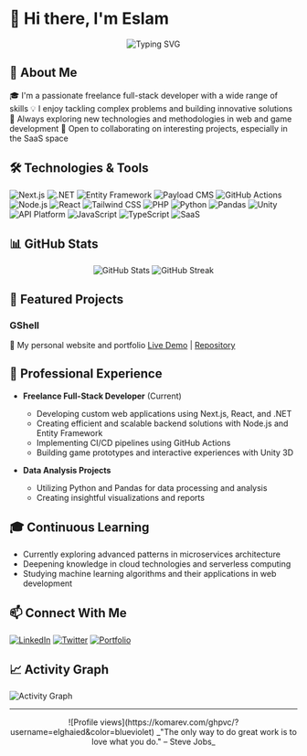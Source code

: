 # 👋 Hi there, I'm Eslam

<div align="center">
  <img src="https://readme-typing-svg.demolab.com?font=Fira+Code&pause=1000&width=435&lines=Full+Stack+Developer;Freelancer;Always+learning+new+things" alt="Typing SVG" />
</div>

## 🚀 About Me

🎓 I'm a passionate freelance full-stack developer with a wide range of skills
💡 I enjoy tackling complex problems and building innovative solutions
🌱 Always exploring new technologies and methodologies in web and game development
👯 Open to collaborating on interesting projects, especially in the SaaS space

## 🛠️ Technologies & Tools

![Next.js](https://img.shields.io/badge/-Next.js-000000?style=flat-square&logo=next.js&logoColor=white)
![.NET](https://img.shields.io/badge/-.NET-512BD4?style=flat-square&logo=.net&logoColor=white)
![Entity Framework](https://img.shields.io/badge/-Entity_Framework-512BD4?style=flat-square&logo=.net&logoColor=white)
![Payload CMS](https://img.shields.io/badge/-Payload_CMS-000000?style=flat-square&logo=payloadcms&logoColor=white)
![GitHub Actions](https://img.shields.io/badge/-GitHub_Actions-2088FF?style=flat-square&logo=github-actions&logoColor=white)
![Node.js](https://img.shields.io/badge/-Node.js-339933?style=flat-square&logo=node.js&logoColor=white)
![React](https://img.shields.io/badge/-React-61DAFB?style=flat-square&logo=react&logoColor=black)
![Tailwind CSS](https://img.shields.io/badge/-Tailwind_CSS-38B2AC?style=flat-square&logo=tailwind-css&logoColor=white)
![PHP](https://img.shields.io/badge/-PHP-777BB4?style=flat-square&logo=php&logoColor=white)
![Python](https://img.shields.io/badge/-Python-3776AB?style=flat-square&logo=python&logoColor=white)
![Pandas](https://img.shields.io/badge/-Pandas-150458?style=flat-square&logo=pandas&logoColor=white)
![Unity](https://img.shields.io/badge/-Unity-000000?style=flat-square&logo=unity&logoColor=white)
![API Platform](https://img.shields.io/badge/-API_Platform-38B2AC?style=flat-square&logo=api-platform&logoColor=white)
![JavaScript](https://img.shields.io/badge/-JavaScript-F7DF1E?style=flat-square&logo=javascript&logoColor=black)
![TypeScript](https://img.shields.io/badge/-TypeScript-3178C6?style=flat-square&logo=typescript&logoColor=white)
![SaaS](https://img.shields.io/badge/-SaaS-FF4088?style=flat-square&logo=saas&logoColor=white)

## 📊 GitHub Stats

<div align="center">
  <img src="https://github-readme-stats.vercel.app/api?username=elghaied&show_icons=true&theme=radical" alt="GitHub Stats" />
  <img src="https://github-readme-streak-stats.herokuapp.com/?user=elghaied&theme=radical" alt="GitHub Streak" />
</div>

## 🌟 Featured Projects

### GShell
🚀 My personal website and portfolio
[Live Demo](https://gshell.fr) | [Repository](https://github.com/elghaied/gshell-web)


## 💼 Professional Experience

- **Freelance Full-Stack Developer** (Current)
  - Developing custom web applications using Next.js, React, and .NET
  - Creating efficient and scalable backend solutions with Node.js and Entity Framework
  - Implementing CI/CD pipelines using GitHub Actions
  - Building game prototypes and interactive experiences with Unity 3D

- **Data Analysis Projects**
  - Utilizing Python and Pandas for data processing and analysis
  - Creating insightful visualizations and reports

## 🎓 Continuous Learning

- Currently exploring advanced patterns in microservices architecture
- Deepening knowledge in cloud technologies and serverless computing
- Studying machine learning algorithms and their applications in web development

## 📫 Connect With Me

[![LinkedIn](https://img.shields.io/badge/-LinkedIn-0A66C2?style=flat-square&logo=linkedin&logoColor=white)](https://www.linkedin.com/in/elghaied)
[![Twitter](https://img.shields.io/badge/-Twitter-1DA1F2?style=flat-square&logo=twitter&logoColor=white)](https://twitter.com/gshell)
[![Portfolio](https://img.shields.io/badge/-Portfolio-4CAF50?style=flat-square&logo=google-chrome&logoColor=white)](https://gshell.fr)

## 📈 Activity Graph

![Activity Graph](https://activity-graph.herokuapp.com/graph?username=elghaied&theme=github)

---

<div align="center">
![Profile views](https://komarev.com/ghpvc/?username=elghaied&color=blueviolet)  
  _"The only way to do great work is to love what you do." – Steve Jobs_
</div>
